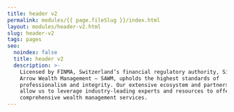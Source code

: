 ```yaml
---
title: header v2
permalink: modules/{{ page.fileSlug }}/index.html
layout: modules/header-v2.html
slug: header-v2
tags: pages
seo:
  noindex: false
  title: header v2
  description: >-
    Licensed by FINMA, Switzerland’s financial regulatory authority, Silver
    Arrow Wealth Management — SAWM, upholds the highest standards of
    professionalism and integrity. Our extensive ecosystem and partnership model
    allow us to leverage industry-leading experts and resources to offer
    comprehensive wealth management services.
---
```



